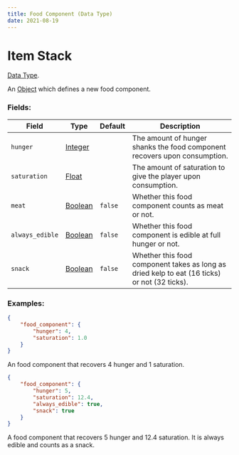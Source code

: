 ```yaml
---
title: Food Component (Data Type)
date: 2021-08-19
---
```

# Item Stack

[Data Type](../data_types.md).

An [Object](object.md) which defines a new food component.

### Fields:

Field  | Type | Default | Description
-------|------|---------|-------------
`hunger` | [Integer](https://origins.readthedocs.io/en/latest/data_types/integer/) | | The amount of hunger shanks the food component recovers upon consumption.
`saturation` | [Float](https://origins.readthedocs.io/en/latest/data_types/float/) | | The amount of saturation to give the player upon consumption.
`meat` | [Boolean](https://origins.readthedocs.io/en/latest/data_types/boolean/) | `false` | Whether this food component counts as meat or not.
`always_edible` | [Boolean](https://origins.readthedocs.io/en/latest/data_types/boolean/) | `false` | Whether this food component is edible at full hunger or not.
`snack` | [Boolean](https://origins.readthedocs.io/en/latest/data_types/boolean/) | `false` | Whether this food component takes as long as dried kelp to eat (16 ticks) or not (32 ticks).

### Examples:

```json
{
  	"food_component": {
		"hunger": 4,
        "saturation": 1.0
  	}
}
```

An food component that recovers 4 hunger and 1 saturation.
<br>

```json
{
  	"food_component": {
		"hunger": 5,
        "saturation": 12.4,
        "always_edible": true,
        "snack": true
  	}
}
```

A food component that recovers 5 hunger and 12.4 saturation. It is always edible and counts as a snack.